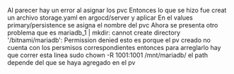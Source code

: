 Al parecer hay un error al asignar los pvc
Entonces lo que se hizo fue creat un archivo storage.yaml en argocd/server y aplicar
En el values primary/persistence se asigna el nombre del pvc 
Ahora se presenta otro problema que es
mariadb_1   | mkdir: cannot create directory '/bitnami/mariadb': Permission denied
esto es porque el pv creado no cuenta con los persmisos correspondientes
entonces para arreglarlo hay que correr esta linea 
 sudo chown -R 1001:1001 /mnt/mariadb/
el path depende del que se haya agregado en el pv
